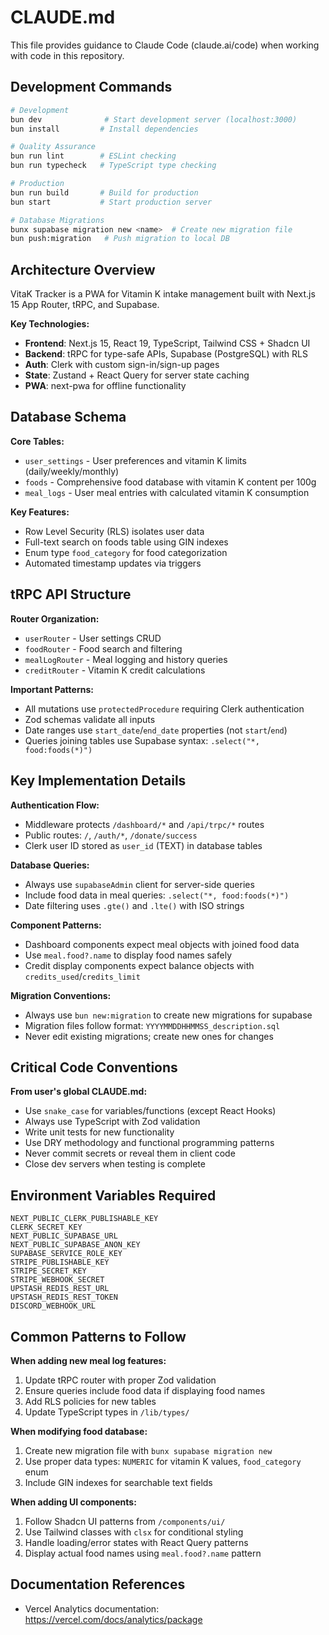 # CLAUDE.md

This file provides guidance to Claude Code (claude.ai/code) when working with code in this repository.

## Development Commands

```bash
# Development
bun dev              # Start development server (localhost:3000)
bun install         # Install dependencies

# Quality Assurance
bun run lint        # ESLint checking
bun run typecheck   # TypeScript type checking

# Production
bun run build       # Build for production
bun start           # Start production server

# Database Migrations
bunx supabase migration new <name>  # Create new migration file
bun push:migration   # Push migration to local DB
```

## Architecture Overview

VitaK Tracker is a PWA for Vitamin K intake management built with Next.js 15 App Router, tRPC, and Supabase.

**Key Technologies:**
- **Frontend**: Next.js 15, React 19, TypeScript, Tailwind CSS + Shadcn UI
- **Backend**: tRPC for type-safe APIs, Supabase (PostgreSQL) with RLS
- **Auth**: Clerk with custom sign-in/sign-up pages
- **State**: Zustand + React Query for server state caching
- **PWA**: next-pwa for offline functionality

## Database Schema

**Core Tables:**
- `user_settings` - User preferences and vitamin K limits (daily/weekly/monthly)
- `foods` - Comprehensive food database with vitamin K content per 100g
- `meal_logs` - User meal entries with calculated vitamin K consumption

**Key Features:**
- Row Level Security (RLS) isolates user data
- Full-text search on foods table using GIN indexes
- Enum type `food_category` for food categorization
- Automated timestamp updates via triggers

## tRPC API Structure

**Router Organization:**
- `userRouter` - User settings CRUD
- `foodRouter` - Food search and filtering
- `mealLogRouter` - Meal logging and history queries
- `creditRouter` - Vitamin K credit calculations

**Important Patterns:**
- All mutations use `protectedProcedure` requiring Clerk authentication
- Zod schemas validate all inputs
- Date ranges use `start_date`/`end_date` properties (not `start`/`end`)
- Queries joining tables use Supabase syntax: `.select("*, food:foods(*)")`

## Key Implementation Details

**Authentication Flow:**
- Middleware protects `/dashboard/*` and `/api/trpc/*` routes
- Public routes: `/`, `/auth/*`, `/donate/success`
- Clerk user ID stored as `user_id` (TEXT) in database tables

**Database Queries:**
- Always use `supabaseAdmin` client for server-side queries
- Include food data in meal queries: `.select("*, food:foods(*)")`
- Date filtering uses `.gte()` and `.lte()` with ISO strings

**Component Patterns:**
- Dashboard components expect meal objects with joined food data
- Use `meal.food?.name` to display food names safely
- Credit display components expect balance objects with `credits_used`/`credits_limit`

**Migration Conventions:**
- Always use `bun new:migration` to create new migrations for supabase
- Migration files follow format: `YYYYMMDDHHMMSS_description.sql`
- Never edit existing migrations; create new ones for changes

## Critical Code Conventions

**From user's global CLAUDE.md:**
- Use `snake_case` for variables/functions (except React Hooks)
- Always use TypeScript with Zod validation
- Write unit tests for new functionality
- Use DRY methodology and functional programming patterns
- Never commit secrets or reveal them in client code
- Close dev servers when testing is complete

## Environment Variables Required

```
NEXT_PUBLIC_CLERK_PUBLISHABLE_KEY
CLERK_SECRET_KEY
NEXT_PUBLIC_SUPABASE_URL
NEXT_PUBLIC_SUPABASE_ANON_KEY
SUPABASE_SERVICE_ROLE_KEY
STRIPE_PUBLISHABLE_KEY
STRIPE_SECRET_KEY
STRIPE_WEBHOOK_SECRET
UPSTASH_REDIS_REST_URL
UPSTASH_REDIS_REST_TOKEN
DISCORD_WEBHOOK_URL
```

## Common Patterns to Follow

**When adding new meal log features:**
1. Update tRPC router with proper Zod validation
2. Ensure queries include food data if displaying food names
3. Add RLS policies for new tables
4. Update TypeScript types in `/lib/types/`

**When modifying food database:**
1. Create new migration file with `bunx supabase migration new`
2. Use proper data types: `NUMERIC` for vitamin K values, `food_category` enum
3. Include GIN indexes for searchable text fields

**When adding UI components:**
1. Follow Shadcn UI patterns from `/components/ui/`
2. Use Tailwind classes with `clsx` for conditional styling
3. Handle loading/error states with React Query patterns
4. Display actual food names using `meal.food?.name` pattern

## Documentation References

- Vercel Analytics documentation: https://vercel.com/docs/analytics/package